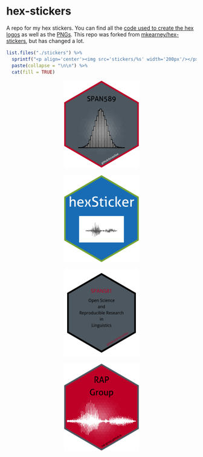 
# hex-stickers

A repo for my hex stickers. You can find all the [code used to create
the hex logos](./scripts) as well as the [PNGs](./stickers). This repo
was forked from
[mkearney/hex-stickers](https://github.com/mkearney/hex-stickers), but
has changed a lot.

``` r
list.files("./stickers") %>% 
  sprintf("<p align='center'><img src='stickers/%s' width='200px'/></p>", .) %>%
  paste(collapse = "\n\n") %>% 
  cat(fill = TRUE)
```

<p align="center">

<img src='stickers/ds4ling.png' width='200px'/>

</p>

<p align="center">

<img src='stickers/imgfile.png' width='200px'/>

</p>

<p align="center">

<img src='stickers/osrrl.png' width='200px'/>

</p>

<p align="center">

<img src='stickers/rap-group.png' width='200px'/>

</p>
